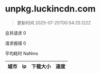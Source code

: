 
  # unpkg.luckincdn.com

  > 更新时间 2025-07-25T00:54:25.122Z
  
  总共请求 0

  请求报错 0

  平均耗时 NaNms

|城市|ip|下载大小|速度|
|-----|----------|---|---|

  